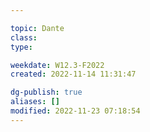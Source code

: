 ---
topic: Dante
class: 
type: 

weekdate: W12.3-F2022
created: 2022-11-14 11:31:47

dg-publish: true
aliases: []
modified: 2022-11-23 07:18:54
---

